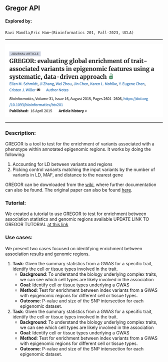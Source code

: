 ## Gregor API

####  Explored by: 

`Ravi Mandla`,`Eric Ham`-`(Bioinformatics 201, Fall-2023, UCLA)`

---------

![img](img/gregor.png)

--------

### Description: 

GREGOR is a tool to test for the enrichment of variants associated with a phenotype within annotated epigenomic regions. It works by doing the following: 

1. Accounting for LD between variants and regions
2. Picking control variants matching the input variants by the number of variants in LD, MAF, and distance to the nearest gene

GREGOR can be downloaded from the [wiki](https://genome.sph.umich.edu/wiki/GREGOR), where further documentation can also be found. The original paper can also be found [here](https://doi.org/10.1093/bioinformatics/btv201).

### Tutorial: 

We created a tutorial to use GREGOR to test for enrichment between association statistics and genomic regions available UPDATE LINK TO GREGOR TUTORIAL [at this link](https://colab.research.google.com/drive/1iwNnEjuJbJ9pyQ9KG7inCQt1LQzlJxTQ?usp=sharing)

### Use cases: 

We present two cases focused on identifying enrichment between association results and genomic regions.

1. **Task**: Given the summary statistics from a GWAS for a specific trait, identify the cell or tissue types involved in the trait.
    * **Background**: To understand the biology underlying complex traits, we can see which cell types are likely involved in the association
    * **Goal**: Identify cell or tissue types underlying a GWAS
    * **Method**: Test for enrichment between index variants from a GWAS with epigenomic regions for different cell or tissue types. 
    * **Outcome**: P-value and size of the SNP intersection for each epigenomic dataset.
2. **Task**: Given the summary statistics from a GWAS for a specific trait, identify the cell or tissue types involved in the trait.
    * **Background**: To understand the biology underlying complex traits, we can see which cell types are likely involved in the association
    * **Goal**: Identify cell or tissue types underlying a GWAS
    * **Method**: Test for enrichment between index variants from a GWAS with epigenomic regions for different cell or tissue types. 
    * **Outcome**: P-value and size of the SNP intersection for each epigenomic dataset.
